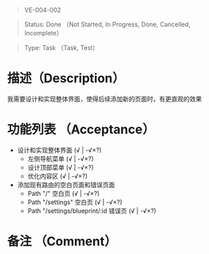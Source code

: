 > VE-004-002

> Status: Done （Not Started, In Progress, Done, Cancelled, Incomplete）

> Type: Task （Task, Test）

# 描述（Description）
我需要设计和实现整体界面，使得后续添加新的页面时，有更直观的效果

# 功能列表 （Acceptance）
* 设计和实现整体界面 (√ | -√×?)
  * 左侧导航菜单 (√ | -√×?)
  * 设计顶部菜单 (√ | -√×?)
  * 优化内容区 (√ | -√×?)
* 添加现有路由的空白页面和错误页面
  * Path "/" 空白页 (√ | -√×?)
  * Path "/settings" 空白页 (√ | -√×?)
  * Path "/settings/blueprint/:id 错误页 (√ | -√×?)

# 备注 （Comment）

